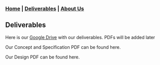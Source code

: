 ### [Home](https://mlpearson4.github.io/VastCast/) | [Deliverables](https://mlpearson4.github.io/VastCast/Deliverables.html) | [About Us](https://mlpearson4.github.io/VastCast/AboutUs.html)

## Deliverables
Here is our [Google Drive](https://goo.gl/qK2xLA) with our deliverables. PDFs will be added later

Our Concept and Specification PDF can be found here.

Our Design PDF can be found here.
